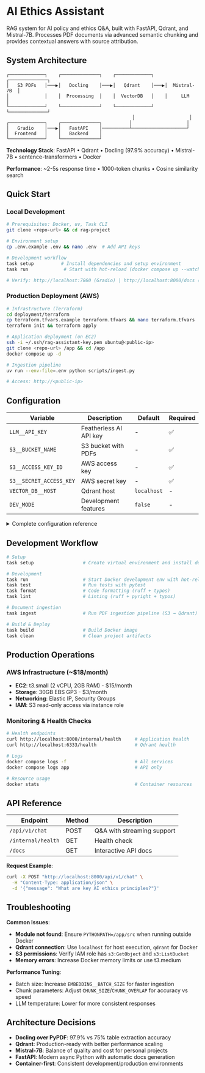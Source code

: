 # AI Ethics Assistant

 RAG system for AI policy and ethics Q&A, built with FastAPI, Qdrant, and Mistral-7B. Processes PDF documents via advanced semantic chunking and provides contextual answers with source attribution.

## System Architecture

```
┌─────────────┐    ┌──────────────┐    ┌─────────────┐    ┌──────────────┐
│   S3 PDFs   │───▶│   Docling    │───▶│   Qdrant    │───▶│  Mistral-7B  │
│             │    │  Processing  │    │  VectorDB   │    │     LLM      │
└─────────────┘    └──────────────┘    └─────────────┘    └──────────────┘
                                              │                    │
┌─────────────┐    ┌──────────────┐          │                    │
│   Gradio    │───▶│   FastAPI    │──────────┴────────────────────┘
│  Frontend   │    │   Backend    │
└─────────────┘    └──────────────┘
```

**Technology Stack**: FastAPI • Qdrant • Docling (97.9% accuracy) • Mistral-7B • sentence-transformers • Docker

**Performance**: ~2-5s response time • 1000-token chunks • Cosine similarity search

## Quick Start

### Local Development
```bash
# Prerequisites: Docker, uv, Task CLI
git clone <repo-url> && cd rag-project

# Environment setup
cp .env.example .env && nano .env  # Add API keys

# Development workflow
task setup          # Install dependencies and setup environment
task run             # Start with hot-reload (docker compose up --watch)

# Verify: http://localhost:7860 (Gradio) | http://localhost:8000/docs (API)
```

### Production Deployment (AWS)
```bash
# Infrastructure (Terraform)
cd deployment/terraform
cp terraform.tfvars.example terraform.tfvars && nano terraform.tfvars
terraform init && terraform apply

# Application deployment (on EC2)
ssh -i ~/.ssh/rag-assistant-key.pem ubuntu@<public-ip>
git clone <repo-url> /app && cd /app
docker compose up -d

# Ingestion pipeline
uv run --env-file=.env python scripts/ingest.py

# Access: http://<public-ip>
```

## Configuration

| Variable | Description | Default | Required |
|----------|-------------|---------|----------|
| `LLM__API_KEY` | Featherless AI API key | - | ✅ |
| `S3__BUCKET_NAME` | S3 bucket with PDFs | - | ✅ |
| `S3__ACCESS_KEY_ID` | AWS access key | - | ✅ |
| `S3__SECRET_ACCESS_KEY` | AWS secret key | - | ✅ |
| `VECTOR_DB__HOST` | Qdrant host | `localhost` | - |
| `DEV_MODE` | Development features | `false` | - |

<details>
<summary>Complete configuration reference</summary>

```bash
# Application
DEV_MODE=false
LOG_LEVEL=INFO

# LLM Service
LLM__MODEL_NAME=mistralai/Mistral-7B-Instruct-v0.2
LLM__MAX_TOKENS=1000
LLM__TEMPERATURE=0.7
LLM__STREAMING=true

# Vector Database
VECTOR_DB__HOST=localhost  # Use 'qdrant' in Docker
VECTOR_DB__PORT=6333
VECTOR_DB__COLLECTION_NAME=ai_ethics_docs

# Document Processing
CHUNK_SIZE=1000
CHUNK_OVERLAP=200
EMBEDDING__MODEL_NAME=sentence-transformers/all-MiniLM-L6-v2
```
</details>

## Development Workflow

```bash
# Setup
task setup                  # Create virtual environment and install dependencies

# Development
task run                    # Start Docker development env with hot-reload
task test                   # Run tests with pytest
task format                 # Code formatting (ruff + typos)
task lint                   # Linting (ruff + pyright + typos)

# Document ingestion
task ingest                 # Run PDF ingestion pipeline (S3 → Qdrant)

# Build & Deploy
task build                  # Build Docker image
task clean                  # Clean project artifacts
```

## Production Operations

### AWS Infrastructure (~$18/month)
- **EC2**: t3.small (2 vCPU, 2GB RAM) - $15/month
- **Storage**: 30GB EBS GP3 - $3/month
- **Networking**: Elastic IP, Security Groups
- **IAM**: S3 read-only access via instance role

### Monitoring & Health Checks
```bash
# Health endpoints
curl http://localhost:8000/internal/health     # Application health
curl http://localhost:6333/health              # Qdrant health

# Logs
docker compose logs -f                         # All services
docker compose logs app                        # API only

# Resource usage
docker stats                                   # Container resources
```


## API Reference

| Endpoint | Method | Description |
|----------|--------|-------------|
| `/api/v1/chat` | POST | Q&A with streaming support |
| `/internal/health` | GET | Health check |
| `/docs` | GET | Interactive API docs |

**Request Example**:
```bash
curl -X POST "http://localhost:8000/api/v1/chat" \
  -H "Content-Type: application/json" \
  -d '{"message": "What are key AI ethics principles?"}'
```

## Troubleshooting

**Common Issues**:
- **Module not found**: Ensure `PYTHONPATH=/app/src` when running outside Docker
- **Qdrant connection**: Use `localhost` for host execution, `qdrant` for Docker
- **S3 permissions**: Verify IAM role has `s3:GetObject` and `s3:ListBucket`
- **Memory errors**: Increase Docker memory limits or use t3.medium

**Performance Tuning**:
- Batch size: Increase `EMBEDDING__BATCH_SIZE` for faster ingestion
- Chunk parameters: Adjust `CHUNK_SIZE`/`CHUNK_OVERLAP` for accuracy vs speed
- LLM temperature: Lower for more consistent responses

## Architecture Decisions

- **Docling over PyPDF**: 97.9% vs 75% table extraction accuracy
- **Qdrant**: Production-ready with better performance scaling
- **Mistral-7B**: Balance of quality and cost for personal projects
- **FastAPI**: Modern async Python with automatic docs generation
- **Container-first**: Consistent development/production environments
